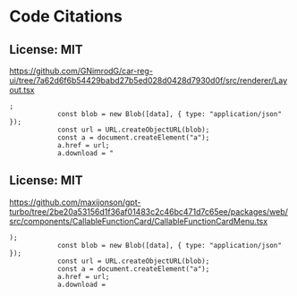 # Code Citations

## License: MIT
https://github.com/GNimrodG/car-reg-ui/tree/7a62d6f6b54429babd27b5ed028d0428d7930d0f/src/renderer/Layout.tsx

```
;
            const blob = new Blob([data], { type: "application/json" });
            const url = URL.createObjectURL(blob);
            const a = document.createElement("a");
            a.href = url;
            a.download = "
```


## License: MIT
https://github.com/maxijonson/gpt-turbo/tree/2be20a53156d1f36af01483c2c46bc471d7c65ee/packages/web/src/components/CallableFunctionCard/CallableFunctionCardMenu.tsx

```
);
            const blob = new Blob([data], { type: "application/json" });
            const url = URL.createObjectURL(blob);
            const a = document.createElement("a");
            a.href = url;
            a.download =
```

